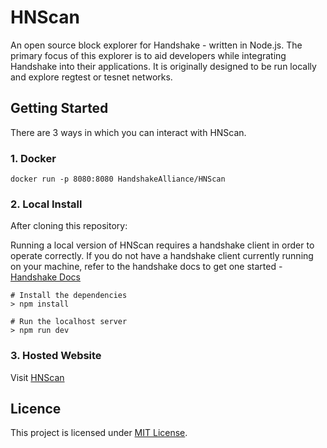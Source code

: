 # HNScan
An open source block explorer for Handshake - written in Node.js. The primary focus of this explorer is to aid developers while integrating Handshake into their applications. It is originally designed to be run locally and explore regtest or tesnet networks.

## Getting Started

There are 3 ways in which you can interact with HNScan.

### 1. Docker

```
docker run -p 8080:8080 HandshakeAlliance/HNScan
```

### 2. Local Install

After cloning this repository:

 Running a local version of HNScan requires a handshake client in order to operate correctly. If you do not have a handshake    client currently running on your machine, refer to the handshake docs to get one started - [Handshake Docs](https://handshake-org.github.io/api-docs/?shell--cli#introduction)

 ```
# Install the dependencies
 > npm install

# Run the localhost server
 > npm run dev
```

### 3. Hosted Website

Visit [HNScan](https://HNScan.com)


## Licence

This project is licensed under [MIT License](/LICENSE).
